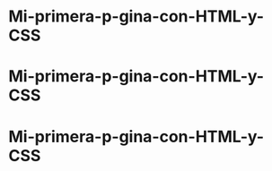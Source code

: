 # Mi-primera-p-gina-con-HTML-y-CSS
# Mi-primera-p-gina-con-HTML-y-CSS
# Mi-primera-p-gina-con-HTML-y-CSS
